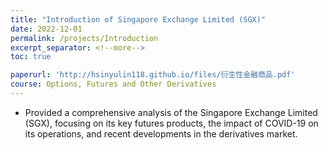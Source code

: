 ```yaml
---
title: "Introduction of Singapore Exchange Limited (SGX)"
date: 2022-12-01
permalink: /projects/Introduction
excerpt_separator: <!--more-->
toc: true

paperurl: 'http://hsinyulin118.github.io/files/衍生性金融商品.pdf'
course: Options, Futures and Other Derivatives
---
```




<!-- ---
title: "A Bridge-based Compression Algorithm for Topological Quantum Circuits [DAC 2021] [TCAD 2022]"
collection: Quantum-related
type: "Quantum-related"
permalink: /projects/bridge
venue: "Electronic Design Automation Lab (Prof. Yao-Wen Chang)"
date: 2019-11-01
location: "National Taiwan University, Taiwan"
--- -->
* Provided a comprehensive analysis of the Singapore Exchange Limited (SGX), focusing on its key futures products, the impact of COVID-19 on its operations, and recent developments in the derivatives market.

<!--more--

<!-- [More information here]() -->



